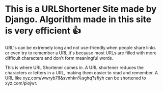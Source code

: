 # This is a URLShortener Site made by Django. Algorithm made in this site is very efficient 👍

URL's can be extremely long and not use-friendly.when people share links or even try to remember a URL,it's because most URLs are filled with more difficult characters and don't form meaningful words.

This is where URL Shortener comes in. A URL shortener reduces the characters or letters in a URL, making them easier to read and remember.
A URL like xyz.com/wwryb78&svnhkn%sghq?sfiyh can be shortened to xyz.com/piojwr.





